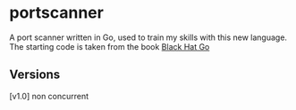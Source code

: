 # portscanner

A port scanner written in Go, used to train my skills with this new language. The starting code is taken from the book [Black Hat Go](https://www.amazon.com/Black-Hat-Go-Programming-Pentesters/dp/1593278659)

## Versions

[v1.0] non concurrent